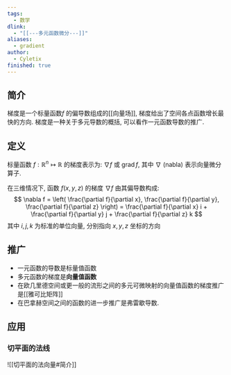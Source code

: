 ```yaml
---
tags:
  - 数学
dlink:
  - "[[---多元函数微分---]]"
aliases:
  - gradient
author:
  - Cyletix
finished: true
---
```

## 简介
梯度是一个标量函数$f$ 的偏导数组成的[[向量场]], 梯度给出了空间各点函数增长最快的方向. 梯度是一种关于多元导数的概括, 可以看作一元函数导数的推广. 
## 定义
标量函数 $f: \mathbb{R}^n \mapsto \mathbb{R}$ 的梯度表示为: $\nabla f$ 或 $\operatorname{grad} f$, 其中 $\nabla$ (nabla) 表示向量微分算子. 

在三维情况下, 函数 $f(x, y, z)$ 的梯度 $\nabla f$ 由其偏导数构成: 
$$
\nabla f = \left( \frac{\partial f}{\partial x}, \frac{\partial f}{\partial y}, \frac{\partial f}{\partial z} \right) = \frac{\partial f}{\partial x} i + \frac{\partial f}{\partial y} j + \frac{\partial f}{\partial z} k
$$
其中 $i, j, k$ 为标准的单位向量, 分别指向 $x, y, z$ 坐标的方向
## 推广
- 一元函数的导数是标量值函数
- 多元函数的梯度是**向量值函数**
- 在欧几里德空间或更一般的流形之间的多元可微映射的向量值函数的梯度推广是[[雅可比矩阵]]
- 在巴拿赫空间之间的函数的进一步推广是弗雷歇导数. 
## 应用
### 切平面的法线
![[切平面的法向量#简介]]
